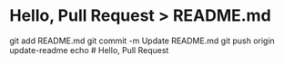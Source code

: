 # Hello, Pull Request > README.md
git add README.md
git commit -m Update README.md
git push origin update-readme
echo # Hello, Pull Request
